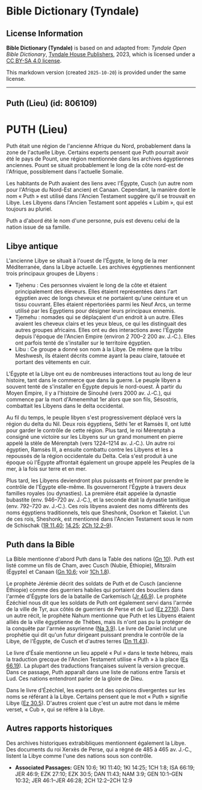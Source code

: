 # Bible Dictionary (Tyndale)

## License Information

**Bible Dictionary (Tyndale)** is based on and adapted from: _Tyndale Open Bible Dictionary_, [Tyndale House Publishers](https://tyndaleopenresources.com/), 2023, which is licensed under a [CC BY-SA 4.0 license](https://creativecommons.org/licenses/by-sa/4.0/legalcode.en).

This markdown version (created `2025-10-20`) is provided under the same license.



--------------------------------

## Puth (Lieu) (id: 806109)

PUTH (Lieu)
===========

Puth était une région de l'ancienne Afrique du Nord, probablement dans la zone de l'actuelle Libye. Certains experts pensent que Puth pourrait avoir été le pays de Pount, une région mentionnée dans les archives égyptiennes anciennes. Pount se situait probablement le long de la côte nord\-est de l'Afrique, possiblement dans l'actuelle Somalie.

Les habitants de Puth avaient des liens avec l'Égypte, Cusch (un autre nom pour l'Afrique du Nord\-Est ancien) et Canaan. Cependant, la manière dont le nom « Puth » est utilisé dans l'Ancien Testament suggère qu'il se trouvait en Libye. Les Libyens dans l'Ancien Testament sont appelés « Lubim », qui est toujours au pluriel.

Puth a d'abord été le nom d'une personne, puis est devenu celui de la nation issue de sa famille.

Libye antique
-------------

L'ancienne Libye se situait à l'ouest de l'Égypte, le long de la mer Méditerranée, dans la Libye actuelle. Les archives égyptiennes mentionnent trois principaux groupes de Libyens :

* Tjehenu : Ces personnes vivaient le long de la côte et étaient principalement des éleveurs. Elles étaient représentées dans l'art égyptien avec de longs cheveux et ne portaient qu'une ceinture et un tissu couvrant. Elles étaient répertoriées parmi les Neuf Arcs, un terme utilisé par les Égyptiens pour désigner leurs principaux ennemis.
* Tjemehu : nomades qui se déplaçaient d'un endroit à un autre. Elles avaient les cheveux clairs et les yeux bleus, ce qui les distinguait des autres groupes africains. Elles ont eu des interactions avec l'Égypte depuis l'époque de l'Ancien Empire (environ 2 700–2 200 av. J.‑C.). Elles ont parfois tenté de s'installer sur le territoire égyptien.
* Libu : Ce groupe a donné son nom à la Libye. De même que la tribu Meshwesh, ils étaient décrits comme ayant la peau claire, tatouée et portant des vêtements en cuir.

L'Égypte et la Libye ont eu de nombreuses interactions tout au long de leur histoire, tant dans le commerce que dans la guerre. Le peuple libyen a souvent tenté de s'installer en Égypte depuis le nord\-ouest. À partir du Moyen Empire, il y a l'histoire de Sinouhé (vers 2000 av. J.‑C.), qui commence par la mort d'Amenemhat 1er alors que son fils, Sésostris, combattait les Libyens dans le delta occidental.

Au fil du temps, le peuple libyen s'est progressivement déplacé vers la région du delta du Nil. Deux rois égyptiens, Séthi 1er et Ramsès II, ont lutté pour garder le contrôle de cette région. Plus tard, le roi Mérenptah a consigné une victoire sur les Libyens sur un grand monument en pierre appelé la stèle de Mérenptah (vers 1224–1214 av. J.‑C.). Un autre roi égyptien, Ramsès III, a ensuite combattu contre les Libyens et les a repoussés de la région occidentale du Delta. Cela s'est produit à une époque où l'Égypte affrontait également un groupe appelé les Peuples de la mer, à la fois sur terre et en mer.

Plus tard, les Libyens deviendront plus puissants et finiront par prendre le contrôle de l'Égypte elle\-même. Ils gouverneront l'Égypte à travers deux familles royales (ou dynasties). La première était appelée la dynastie bubastite (env. 946–720 av. J.‑C.), et la seconde était la dynastie tanitique (env. 792–720 av. J.‑C.). Ces rois libyens avaient des noms différents des noms égyptiens traditionnels, tels que Sheshonk, Osorkon et Takelot. L'un de ces rois, Sheshonk, est mentionné dans l'Ancien Testament sous le nom de Schischak ([1R 11\.40](https://ref.ly/1Kgs11:40); [14\.25](https://ref.ly/1Kgs14:25); [2Ch 12\.2–9](https://ref.ly/2Chr12:2-2Chr12:9)).

Puth dans la Bible
------------------

La Bible mentionne d'abord Puth dans la Table des nations ([Gn 10](https://ref.ly/Gen10:1-Gen10:32)). Puth est listé comme un fils de Cham, avec Cusch (Nubie, Éthiopie), Mitsraïm (Égypte) et Canaan ([Gn 10\.6](https://ref.ly/Gen10:6); voir [1Ch 1\.8](https://ref.ly/1Chr1:8)).

Le prophète Jérémie décrit des soldats de Puth et de Cusch (ancienne Éthiopie) comme des guerriers habiles qui portaient des boucliers dans l'armée d'Égypte lors de la bataille de Carkemisch ([Jr 46\.9](https://ref.ly/Jer46:9)). Le prophète Ézéchiel nous dit que les soldats de Puth ont également servi dans l'armée de la ville de Tyr, aux côtés de guerriers de Perse et de Lud ([Ez 27\.10](https://ref.ly/Ezek27:10)). Dans un autre récit, le prophète Nahum mentionne que Puth et les Libyens étaient alliés de la ville égyptienne de Thèbes, mais ils n'ont pas pu la protéger de la conquête par l'armée assyrienne ([Na 3\.9](https://ref.ly/Nah3:9)). Le livre de Daniel inclut une prophétie qui dit qu'un futur dirigeant puissant prendra le contrôle de la Libye, de l'Égypte, de Cusch et d'autres terres ([Dn 11\.43](https://ref.ly/Dan11:43)).

Le livre d'Ésaïe mentionne un lieu appelé « Pul » dans le texte hébreu, mais la traduction grecque de l'Ancien Testament utilise « Puth » à la place ([Es 66\.19](https://ref.ly/Isa66:19)). La plupart des traductions françaises suivent la version grecque. Dans ce passage, Puth apparaît dans une liste de nations entre Tarsis et Lud. Ces nations entendront parler de la gloire de Dieu.

Dans le livre d'Ézéchiel, les experts ont des opinions divergentes sur les noms se référant à la Libye. Certains pensent que le mot « Puth » signifie Libye ([Ez 30\.5](https://ref.ly/Ezek30:5)). D'autres croient que c'est un autre mot dans le même verset, « Cub », qui se réfère à la Libye.

Autres rapports historiques
---------------------------

Des archives historiques extrabibliques mentionnent également la Libye. Des documents du roi Xerxès de Perse, qui a régné de 485 à 465 av. J.‑C., listent la Libye comme l'une des nations sous son contrôle.

* **Associated Passages:** GEN 10:6; 1KI 11:40; 1KI 14:25; 1CH 1:8; ISA 66:19; JER 46:9; EZK 27:10; EZK 30:5; DAN 11:43; NAM 3:9; GEN 10:1–GEN 10:32; JER 46:1–JER 46:28; 2CH 12:2–2CH 12:9

